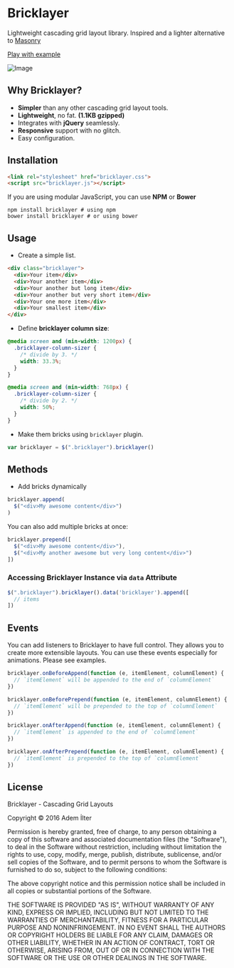 # Bricklayer

Lightweight cascading grid layout library. Inspired and a lighter alternative to [Masonry](http://masonry.desandro.com/)

[Play with example](http://ademilter.github.io/bricklayer)

![Image](https://rawgit.com/ademilter/bricklayer/master/screenshot.gif)

## Why Bricklayer?

 - **Simpler** than any other cascading grid layout tools.
 - **Lightweight**, no fat. **(1.1KB gzipped)**
 - Integrates with **jQuery** seamlessly.
 - **Responsive** support with no glitch.
 - Easy configuration.

## Installation

```html
<link rel="stylesheet" href="bricklayer.css">
<script src="bricklayer.js"></script>
```

If you are using modular JavaScript, you can use **NPM** or **Bower**
```
npm install bricklayer # using npm
bower install bricklayer # or using bower
```

## Usage

- Create a simple list.

```html
<div class="bricklayer">
  <div>Your item</div>
  <div>Your another item</div>
  <div>Your another but long item</div>
  <div>Your another but very short item</div>
  <div>Your one more item</div>
  <div>Your smallest item</div>
</div>
```

- Define **bricklayer column size**:

```css
@media screen and (min-width: 1200px) {
  .bricklayer-column-sizer {
    /* divide by 3. */
    width: 33.3%;
  }
}

@media screen and (min-width: 768px) {
  .bricklayer-column-sizer {
    /* divide by 2. */
    width: 50%;
  }
}
```

- Make them bricks using `bricklayer` plugin.

```js
var bricklayer = $(".bricklayer").bricklayer()
```

## Methods
- Add bricks dynamically

```js
bricklayer.append(
  $("<div>My awesome content</div>")
)
```

You can also add multiple bricks at once:

```js
bricklayer.prepend([
  $("<div>My awesome content</div>"),
  $("<div>My another awesome but very long content</div>")
])
```

### Accessing Bricklayer Instance via `data` Attribute

```js
$(".bricklayer").bricklayer().data('bricklayer').append([
  // items
])
```

## Events

You can add listeners to Bricklayer to have full control. They allows you to
create more extensible layouts. You can use these events especially for
animations. Please see examples.

```js
bricklayer.onBeforeAppend(function (e, itemElement, columnElement) {
  // `itemElement` will be appended to the end of `columnElement`
})

bricklayer.onBeforePrepend(function (e, itemElement, columnElement) {
  // `itemElement` will be prepended to the top of `columnElement`
})

bricklayer.onAfterAppend(function (e, itemElement, columnElement) {
  // `itemElement` is appended to the end of `columnElement`
})

bricklayer.onAfterPrepend(function (e, itemElement, columnElement) {
  // `itemElement` is prepended to the top of `columnElement`
})
```

## License

Bricklayer - Cascading Grid Layouts

Copyright © 2016 Adem İlter

Permission is hereby granted, free of charge, to any person obtaining
a copy of this software and associated documentation files (the "Software"),
to deal in the Software without restriction, including without limitation
the rights to use, copy, modify, merge, publish, distribute, sublicense,
and/or sell copies of the Software, and to permit persons to whom the
Software is furnished to do so, subject to the following conditions:

The above copyright notice and this permission notice shall be included
in all copies or substantial portions of the Software.

THE SOFTWARE IS PROVIDED "AS IS", WITHOUT WARRANTY OF ANY KIND,
EXPRESS OR IMPLIED, INCLUDING BUT NOT LIMITED TO THE WARRANTIES
OF MERCHANTABILITY, FITNESS FOR A PARTICULAR PURPOSE AND NONINFRINGEMENT.
IN NO EVENT SHALL THE AUTHORS OR COPYRIGHT HOLDERS BE LIABLE FOR ANY CLAIM,
DAMAGES OR OTHER LIABILITY, WHETHER IN AN ACTION OF CONTRACT,
TORT OR OTHERWISE, ARISING FROM, OUT OF OR IN CONNECTION WITH THE SOFTWARE
OR THE USE OR OTHER DEALINGS IN THE SOFTWARE.

